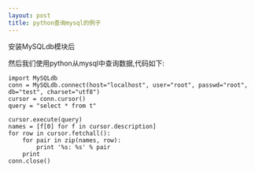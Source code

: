 ```yaml
---
layout: post
title: python查询mysql的例子
---
```


安装MySQLdb模块后

然后我们使用python从mysql中查询数据,代码如下:

    import MySQLdb
    conn = MySQLdb.connect(host="localhost", user="root", passwd="root", db="test", charset="utf8")
    cursor = conn.cursor()
    query = "select * from t"

    cursor.execute(query)
    names = [f[0] for f in cursor.description]
    for row in cursor.fetchall():
        for pair in zip(names, row):
            print '%s: %s' % pair
        print
    conn.close()